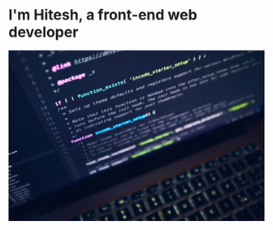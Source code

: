 <h1>I'm Hitesh, a front-end web developer</h1>
<img src="https://raw.githubusercontent.com/hiteshbhargav/hiteshbhargav/master/firReadme.md.jpg" alt="readme-img">
<!--
**hiteshbhargav/hiteshbhargav** is a ✨ _special_ ✨ repository because its `README.md` (this file) appears on your GitHub profile.

Here are some ideas to get you started:

- 🔭 I’m currently working on ...
- 🌱 I’m currently learning ...
- 👯 I’m looking to collaborate on ...
- 🤔 I’m looking for help with ...
- 💬 Ask me about ...
- 📫 How to reach me: ...
- 😄 Pronouns: ...
- ⚡ Fun fact: ...
-->
